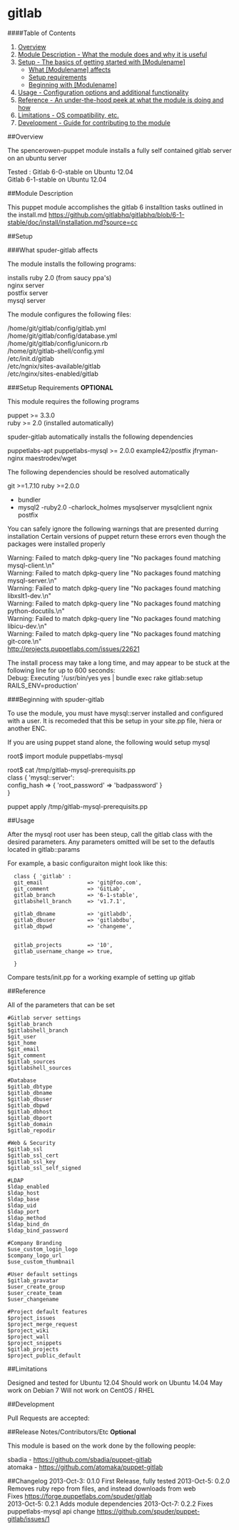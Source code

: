# gitlab #


####Table of Contents

1. [Overview](#overview)
2. [Module Description - What the module does and why it is useful](#module-description)
3. [Setup - The basics of getting started with [Modulename]](#setup)
    * [What [Modulename] affects](#what-[modulename]-affects)
    * [Setup requirements](#setup-requirements)
    * [Beginning with [Modulename]](#beginning-with-[Modulename])
4. [Usage - Configuration options and additional functionality](#usage)
5. [Reference - An under-the-hood peek at what the module is doing and how](#reference)
5. [Limitations - OS compatibility, etc.](#limitations)
6. [Development - Guide for contributing to the module](#development)

##Overview

The spencerowen-puppet module installs a fully self contained gitlab server on an ubuntu server

Tested :
Gitlab 6-0-stable on Ubuntu 12.04  
Gitlab 6-1-stable on Ubuntu 12.04  

 

##Module Description

This puppet module accomplishes the gitlab 6 installtion tasks outlined in the install.md 
https://github.com/gitlabhq/gitlabhq/blob/6-1-stable/doc/install/installation.md?source=cc





##Setup

###What spuder-gitlab affects

The module installs the following programs:

installs ruby 2.0 (from saucy ppa's)  
nginx server  
postfix server  
mysql server  

The module configures the following files:  

/home/git/gitlab/config/gitlab.yml  
/home/git/gitlab/config/database.yml  
/home/git/gitlab/config/unicorn.rb  
/home/git/gitlab-shell/config.yml  
/etc/init.d/gitlab  
/etc/ngnix/sites-available/gitlab  
/etc/nginx/sites-enabled/gitlab  

###Setup Requirements **OPTIONAL**

This module requires the following programs

puppet >= 3.3.0  
ruby   >= 2.0 (installed automatically)  


spuder-gitlab automatically installs the following dependencies

puppetlabs-apt
puppetlabs-mysql >= 2.0.0
example42/postfix
jfryman-nginx
 maestrodev/wget


The following dependencies should be resolved automatically

git  		>=1.7.10
ruby 		>=2.0.0
- bundler
- mysql2
-ruby2.0
-charlock_holmes
mysqlserver
mysqlclient
ngnix
postfix


You can safely ignore the following warnings that are presented durring installation
Certain versions of puppet return these errors even though the packages were installed properly

Warning: Failed to match dpkg-query line "No packages found matching mysql-client.\n"  
Warning: Failed to match dpkg-query line "No packages found matching mysql-server.\n"  
Warning: Failed to match dpkg-query line "No packages found matching libxslt1-dev.\n"  
Warning: Failed to match dpkg-query line "No packages found matching python-docutils.\n"  
Warning: Failed to match dpkg-query line "No packages found matching libicu-dev.\n"  
Warning: Failed to match dpkg-query line "No packages found matching git-core.\n"  
http://projects.puppetlabs.com/issues/22621  


The install process may take a long time, and may appear to be stuck at the following line for up to 600 seconds:   
Debug: Executing '/usr/bin/yes yes | bundle exec rake gitlab:setup RAILS_ENV=production'



	
###Beginning with spuder-gitlab	

To use the module, you must have mysql::server installed and configured with a user. 
It is recomeded that this be setup in your site.pp file, hiera or another ENC.


If you are using puppet stand alone, the following would setup mysql

root$ import module puppetlabs-mysql

root$ cat /tmp/gitlab-mysql-prerequisits.pp  
  class { 'mysql::server':  
    config_hash => { 'root_password' => 'badpassword' }  
  }  
  
puppet apply /tmp/gitlab-mysql-prerequisits.pp

  

	 
##Usage


After the mysql root user has been steup, call the gitlab class with the desired parameters. 
Any parameters omitted will be set to the defautls located in gitlab::params

For example, a basic configuraiton might look like this: 

      class { 'gitlab' : 
	  git_email              => 'git@foo.com',
	  git_comment            => 'GitLab',
	  gitlab_branch          => '6-1-stable',
	  gitlabshell_branch     => 'v1.7.1',
	  
	  gitlab_dbname          => 'gitlabdb',
	  gitlab_dbuser          => 'gitlabdbu',
	  gitlab_dbpwd           => 'changeme',
	  

	  gitlab_projects        => '10',
	  gitlab_username_change => true,
	  
	  }
	  
Compare tests/init.pp for a working example of setting up gitlab
	  
	  
##Reference

All of the parameters that can be set



  
    #Gitlab server settings
    $gitlab_branch         
    $gitlabshell_branch     
    $git_user               
    $git_home               
    $git_email              
    $git_comment            
    $gitlab_sources         
    $gitlabshell_sources    
    
    #Database
    $gitlab_dbtype          
    $gitlab_dbname          
    $gitlab_dbuser         
    $gitlab_dbpwd           
    $gitlab_dbhost         
    $gitlab_dbport          
    $gitlab_domain         
    $gitlab_repodir        
    
    #Web & Security
    $gitlab_ssl             
    $gitlab_ssl_cert        
    $gitlab_ssl_key         
    $gitlab_ssl_self_signed 
    
    #LDAP
    $ldap_enabled           
    $ldap_host              
    $ldap_base           
    $ldap_uid              
    $ldap_port          
    $ldap_method         
    $ldap_bind_dn           
    $ldap_bind_password     
    
    #Company Branding
    $use_custom_login_logo 
    $company_logo_url       
    $use_custom_thumbnail  
    
    #User default settings
    $gitlab_gravatar        
    $user_create_group      
    $user_create_team       
    $user_changename        
    
    #Project default features
    $project_issues         
    $project_merge_request  
    $project_wiki           
    $project_wall           
    $project_snippets       
    $gitlab_projects 
    $project_public_default     

	  
	  
##Limitations

Designed and tested for Ubuntu 12.04
Should work on Ubuntu 14.04
May work on Debian 7
Will not work on CentOS / RHEL


##Development

Pull Requests are accepted: 


##Release Notes/Contributors/Etc **Optional**

This module is based on the work done by the following people:

sbadia - https://github.com/sbadia/puppet-gitlab  
atomaka - https://github.com/atomaka/puppet-gitlab  

##Changelog
2013-Oct-3: 0.1.0 First Release, fully tested
2013-Oct-5: 0.2.0 Removes ruby repo from files, and instead downloads from web  
Fixes https://forge.puppetlabs.com/spuder/gitlab    
2013-Oct-5: 0.2.1 Adds module dependencies
2013-Oct-7: 0.2.2 Fixes puppetlabs-mysql api change https://github.com/spuder/puppet-gitlab/issues/1   